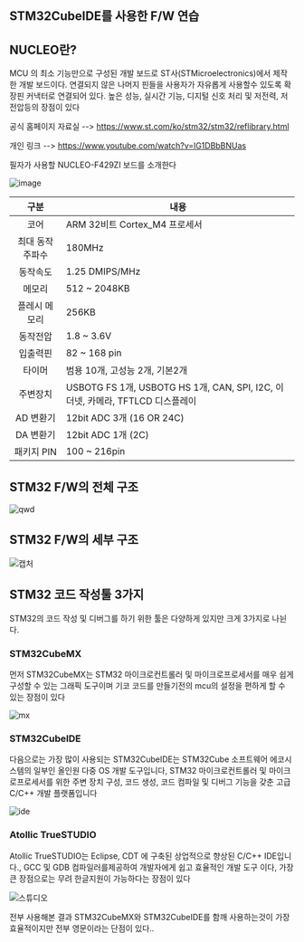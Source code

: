 ## STM32CubeIDE를 사용한 F/W 연습


## NUCLEO란?
MCU 의 최소 기능만으로 구성된 개발 보드로 ST사(STMicroelectronics)에서 제작한 개발 보드이다. 연결되지 않은 나머지 핀들을 사용자가 자유롭게 사용할수 있도록 확장핀 커낵터로 연결되어 있다.
높은 성능, 실시간 기능, 디지털 신호 처리 및 저전력, 저전압등의 장점이 있다 

공식 홈페이지 자료실 --> https://www.st.com/ko/stm32/stm32/reflibrary.html

개인 링크 --> https://www.youtube.com/watch?v=lG1DBbBNUas

필자가 사용할 NUCLEO-F429ZI 보드를 소개한다

![image](https://user-images.githubusercontent.com/84003327/153141052-f172cc14-cede-418c-9bf3-5b237f2a1096.png)

|구분|내용|
|:---:|---|
|코어|ARM 32비트 Cortex_M4 프로세서|
|최대 동작 주파수|180MHz|
|동작속도|1.25 DMIPS/MHz |
|메모리 | 512 ~ 2048KB |
|플레시 메모리 | 256KB|
|동작전압| 1.8 ~ 3.6V|
|입출력핀|82 ~ 168 pin|
|타이머| 범용 10개, 고성능 2개, 기본2개|
|주변장치| USBOTG FS 1개, USBOTG HS 1개, CAN, SPI, I2C, 이더넷, 카메라, TFTLCD 디스플레이|
|AD 변환기 | 12bit ADC 3개 (16 OR 24C)|
|DA 변환기 | 12bit ADC 1개 (2C)|
|패키지 PIN| 100 ~ 216pin|

## STM32 F/W의 전체 구조

![qwd](https://user-images.githubusercontent.com/84003327/153317245-63ed5212-c846-4b82-8ca1-eb97dd3f846c.PNG)


## STM32 F/W의 세부 구조

![캡처](https://user-images.githubusercontent.com/84003327/153317329-cba6b4d6-4af3-4d64-afc1-0d45b3c291e7.PNG)

## STM32 코드 작성툴 3가지 

STM32의 코드 작성 및 디버그를 하기 위한 툴은 다양하게 있지만 크게 3가지로 나뉜다.

### STM32CubeMX

먼저 STM32CubeMX는 STM32 마이크로컨트롤러 및 마이크로프로세서를 매우 쉽게 구성할 수 있는 그래픽 도구이며 기코 코드를 만들기전의 mcu의 설정을 편하게 할 수 있는 장점이 있다

![mx](https://user-images.githubusercontent.com/84003327/154198786-a6f706a9-3f90-41e5-aa2b-2c70ab8ebde7.PNG)

### STM32CubeIDE

다음으로는 가장 많이 사용되는 STM32CubeIDE는 STM32Cube 소프트웨어 에코시스템의 일부인 올인원 다중 OS 개발 도구입니다,  STM32 마이크로컨트롤러 및 마이크로프로세서를 위한 주변 장치 구성, 코드 생성, 코드 컴파일 및 디버그 기능을 갖춘 고급 C/C++ 개발 플랫폼입니다

![ide](https://user-images.githubusercontent.com/84003327/154198976-e6baa3fa-dfc3-4e68-ae8e-a4579f0f3025.PNG)

### Atollic TrueSTUDIO

Atollic TrueSTUDIO는 Eclipse, CDT 에 구축된 상업적으로 향상된 C/C++ IDE입니다., GCC 및 GDB 컴파일러를제공하여 개발자에게 쉽고 효율적인 개발 도구 이다,
가장 큰 장점으로는 무려 한글지원이 가능하다는 장점이 있다

![스튜디오](https://user-images.githubusercontent.com/84003327/154199205-1d5c6579-663b-4ab1-b17f-b04793a088e0.PNG)

전부 사용해본 결과 STM32CubeMX와 STM32CubeIDE를 함깨 사용하는것이 가장 효율적이지만 전부 영문이라는 단점이 있다..







